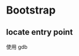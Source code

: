 # Bootstrap
## locate entry point
使用 gdb 
<!--stackedit_data:
eyJoaXN0b3J5IjpbLTExMDM2MjQ3NDQsLTU5Njc1MzAzMV19
-->